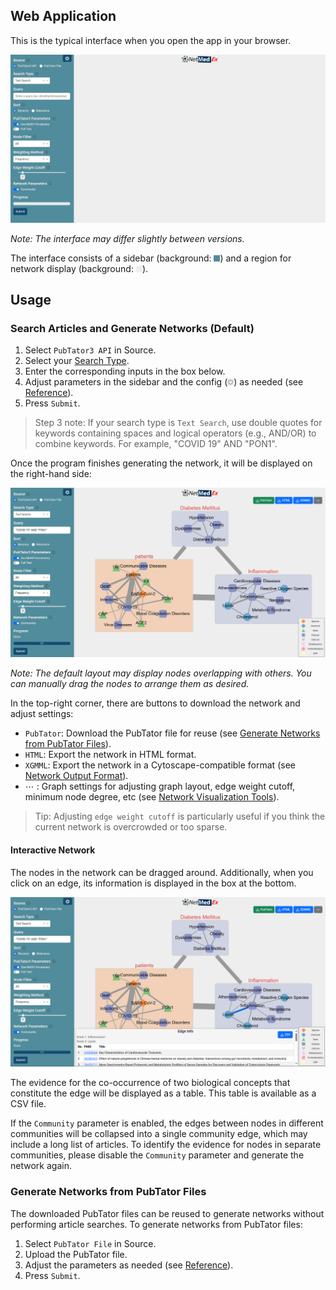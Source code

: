 ## Web Application

This is the typical interface when you open the app in your browser.

![NetMedEx Interface](./assets/netmedex_interface.jpeg)

*Note: The interface may differ slightly between versions.*


The interface consists of a sidebar (background: <span style="display:inline-block; width:10px; height:10px; background-color:#518c9c;"></span>) and a region for network display (background: <span style="display:inline-block; width:10px; height:10px; background-color:#eeeeee;"></span>).

## Usage

### Search Articles and Generate Networks (Default) 
1. Select `PubTator3 API` in Source.  
2. Select your [Search Type](reference.md#search-type-web-app).  
3. Enter the corresponding inputs in the box below.  
4. Adjust parameters in the sidebar and the config (<img src="assets/icon_config.svg" alt="config_icon" width="10px"/>) as needed (see [Reference](reference.md)).  
5. Press `Submit`.  

>Step 3 note: If your search type is `Text Search`, use double quotes for keywords containing spaces and logical operators (e.g., AND/OR) to combine keywords. For example, "COVID 19" AND "PON1".

Once the program finishes generating the network, it will be displayed on the right-hand side:

![NetMedEx Network](assets/netmedex_network.png)

*Note: The default layout may display nodes overlapping with others. You can manually drag the nodes to arrange them as desired.*

In the top-right corner, there are buttons to download the network and adjust settings:

* `PubTator`: Download the PubTator file for reuse (see [Generate Networks from PubTator Files](#generate-networks-from-pubtator-files)).  
* `HTML`: Export the network in HTML format.
* `XGMML`: Export the network in a Cytoscape-compatible format (see [Network Output Format](reference.md#network-output-format)).
* &#8943; : Graph settings for adjusting graph layout, edge weight cutoff, minimum node degree, etc (see [Network Visualization Tools](reference.md#network-visualization-tools)). 

>Tip: Adjusting `edge weight cutoff` is particularly useful if you think the current network is overcrowded or too sparse.


#### Interactive Network

The nodes in the network can be dragged around. Additionally, when you click on an edge, its information is displayed in the box at the bottom.

![NetMedEx Edge Info](assets/netmedex_edge-info.png)

The evidence for the co-occurrence of two biological concepts that constitute the edge will be displayed as a table. This table is available as a CSV file.

If the `Community` parameter is enabled, the edges between nodes in different communities will be collapsed into a single community edge, which may include a long list of articles. To identify the evidence for nodes in separate communities, please disable the `Community` parameter and generate the network again.

### Generate Networks from PubTator Files

The downloaded PubTator files can be reused to generate networks without performing article searches. To generate networks from PubTator files:

1. Select `PubTator File` in Source.  
2. Upload the PubTator file.  
2. Adjust the parameters as needed (see [Reference](reference.md)).  
3. Press `Submit`.  